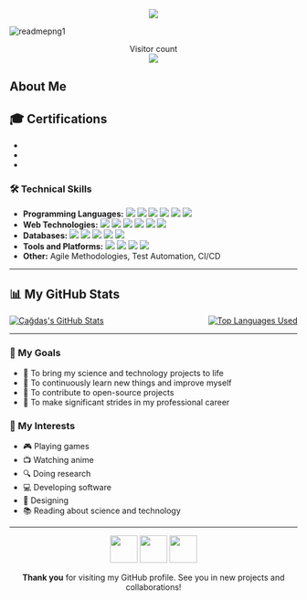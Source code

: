 <!-- Title and Brief Info -->
<div align=center>
<p align="center">
  <a href="https://github.com/cagdasseckint"><img src="https://readme-typing-svg.herokuapp.com/?lines=+Welcome+To+My+Profile;Çağdaş+Seçkin+Tüfekci;Full-Stack+Developer;&font=Pacifico&center=true&width=650&height=120&color=00FF00&vCenter=true&size=45%22"></a>
</div>

![readmepng1](https://github.com/cagdasseckint/cagdasseckint/assets/80230435/91b980d8-e54d-4174-8d2a-704d7fe4b593)

<p align="center"> 
  Visitor count<br>
  <img src="https://profile-counter.glitch.me/cagdasseckint/count.svg" />
</p>

<!-- About Me -->
<h2>About Me</h2>
<p></p>

<!-- Certifications -->
<h2>🎓 Certifications</h2>
<ul>
  <li></li>
  <li></li>
  <li></li>
</ul>

<!-- Technical Skills -->
<h3>🛠 Technical Skills</h3>
<ul>
  <li><strong>Programming Languages:</strong> 
    <img src="https://img.shields.io/badge/-Python-3776AB?style=flat&logo=python&logoColor=white"> 
    <img src="https://img.shields.io/badge/-JavaScript-F7DF1E?style=flat&logo=javascript&logoColor=black"> 
    <img src="https://img.shields.io/badge/-C%2B%2B-00599C?style=flat&logo=c%2B%2B&logoColor=white">
    <img src="https://img.shields.io/badge/-C%23-239120?style=flat&logo=c-sharp&logoColor=white"> 
    <img src="https://img.shields.io/badge/-Java-007396?style=flat&logo=java&logoColor=white">
    <img src="https://img.shields.io/badge/-R-276DC3?style=flat&logo=r&logoColor=white">
  </li>
  <li><strong>Web Technologies:</strong> 
    <img src="https://img.shields.io/badge/-HTML5-E34F26?style=flat&logo=html5&logoColor=white"> 
    <img src="https://img.shields.io/badge/-CSS3-1572B6?style=flat&logo=css3&logoColor=white"> 
    <img src="https://img.shields.io/badge/-React-61DAFB?style=flat&logo=react&logoColor=black"> 
    <img src="https://img.shields.io/badge/-Node.js-339933?style=flat&logo=node-dot-js&logoColor=white">
    <img src="https://img.shields.io/badge/-ASP.NET%20MVC-5C2D91?style=flat&logo=dot-net&logoColor=white">
    <img src="https://img.shields.io/badge/-jQuery-0769AD?style=flat&logo=jquery&logoColor=white">
  </li>
  <li><strong>Databases:</strong> 
    <img src="https://img.shields.io/badge/-MySQL-4479A1?style=flat&logo=mysql&logoColor=white"> 
    <img src="https://img.shields.io/badge/-MongoDB-47A248?style=flat&logo=mongodb&logoColor=white"> 
    <img src="https://img.shields.io/badge/-PostgreSQL-336791?style=flat&logo=postgresql&logoColor=white">
    <img src="https://img.shields.io/badge/-Microsoft%20SQL%20Server-CC2927?style=flat&logo=microsoft-sql-server&logoColor=white">
    <img src="https://img.shields.io/badge/-T--SQL-CC2927?style=flat&logo=microsoft-sql-server&logoColor=white">
  </li>
  <li><strong>Tools and Platforms:</strong> 
    <img src="https://img.shields.io/badge/-Git-F05032?style=flat&logo=git&logoColor=white"> 
    <img src="https://img.shields.io/badge/-Docker-2496ED?style=flat&logo=docker&logoColor=white"> 
    <img src="https://img.shields.io/badge/-Kubernetes-326CE5?style=flat&logo=kubernetes&logoColor=white"> 
    <img src="https://img.shields.io/badge/-AWS-232F3E?style=flat&logo=amazon-aws&logoColor=white">
  </li>
  <li><strong>Other:</strong> Agile Methodologies, Test Automation, CI/CD</li>
</ul>

---

<!-- GitHub Stats -->
<h2>📊 My GitHub Stats</h2>
<div style="display: flex; justify-content: space-between;">
  <a href="https://github.com/cagdasseckint/github-readme-stats">
    <img align="center" src="https://github-readme-stats.vercel.app/api?username=cagdasseckint&show_icons=true&theme=buefy" alt="Çağdaş's GitHub Stats"/>
  </a>
  <a href="https://github.com/cagdasseckint/cagdasseckint.github.io">
    <img align="center" src="https://github-readme-stats.vercel.app/api/top-langs/?username=cagdasseckint&layout=compact&theme=buefy" alt="Top Languages Used"/>
  </a>
</div>

---

<!-- Goals -->
<h3>🎯 My Goals</h3>
<ul>
  <li>🚀 To bring my science and technology projects to life</li>
  <li>🌱 To continuously learn new things and improve myself</li>
  <li>🤝 To contribute to open-source projects</li>
  <li>💼 To make significant strides in my professional career</li>
</ul>

<!-- Interests -->
<h3>📌 My Interests</h3>
<ul>
  <li>🎮 Playing games</li>
  <li>📺 Watching anime</li>
  <li>🔍 Doing research</li>
  <li>💻 Developing software</li>
  <li>🎨 Designing</li>
  <li>📚 Reading about science and technology</li>
</ul>

---

<!-- Contact -->
<div align="center">
    <a href="https://www.instagram.com/cagdasseckint/"><img src="https://img.icons8.com/color/48/000000/instagram-new--v1.png" width="48" height="48"></a>
    <a href="https://www.linkedin.com/in/cagdasseckintufekci/"><img src="https://img.icons8.com/color/48/000000/linkedin.png" width="48" height="48"></a>
    <a href="mailto:cagdasseckintufekci@gmail.com"><img src="https://img.icons8.com/color/48/000000/gmail.png" width="48" height="48"></a>
</div>

<!-- Thank You -->
<p align="center"><strong>Thank you</strong> for visiting my GitHub profile. See you in new projects and collaborations!</p>
